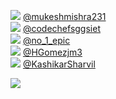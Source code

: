 
 ![](http://pbs.twimg.com/profile_images/1252836400589758469/fGQW1QmC_normal.jpg) [@mukeshmishra231](https://twitter.com/mukeshmishra231)<br>![](http://pbs.twimg.com/profile_images/1327298467417387008/4mzKTRZ5_normal.jpg) [@codechefsggsiet](https://twitter.com/codechefsggsiet)<br>![](http://pbs.twimg.com/profile_images/1145740576035237888/KKw0o7-D_normal.jpg) [@no_1_epic](https://twitter.com/no_1_epic)<br>![](http://pbs.twimg.com/profile_images/1339631512443076610/REbSO3vz_normal.jpg) [@HGomezjm3](https://twitter.com/HGomezjm3)<br>![](http://pbs.twimg.com/profile_images/1261517266614706176/EEGWCs9y_normal.jpg) [@KashikarSharvil](https://twitter.com/KashikarSharvil)<br> 

![](https://visitor-badge.laobi.icu/badge?page_id=ponder)
